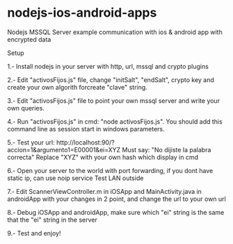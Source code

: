 # nodejs-ios-android-apps
Nodejs MSSQL Server example communication with ios &amp; android app  with encrypted data

Setup

1.- Install nodejs in your server with http, url, mssql and crypto plugins


2.- Edit "activosFijos.js" file, change "initSalt", "endSalt", crypto key and create your own algorith forcreate "clave" string.


3.- Edit "activosFijos.js" file to point your own mssql server and write your own queries.


4.- Run "activosFijos.js" in cmd: "node activosFijos.js". You should add this command line as session start in windows parameters.


5.- Test your url:   http://localhost:90/?accion=1&argumento1=E00001&ei=XYZ
Must say: "No dijiste la palabra correcta"
Replace "XYZ" with your own hash which display in cmd

6.- Open your server to the world with port forwarding, if you dont have static ip, can use noip service
Test LAN outside


7.- Edit ScannerViewController.m in iOSApp and MainActivity.java in androidApp with your changes in 2 point, and change the url to your own url


8.- Debug iOSApp and androidApp, make sure which "ei" string is the same that the "ei" string in the server


9.- Test and enjoy!

